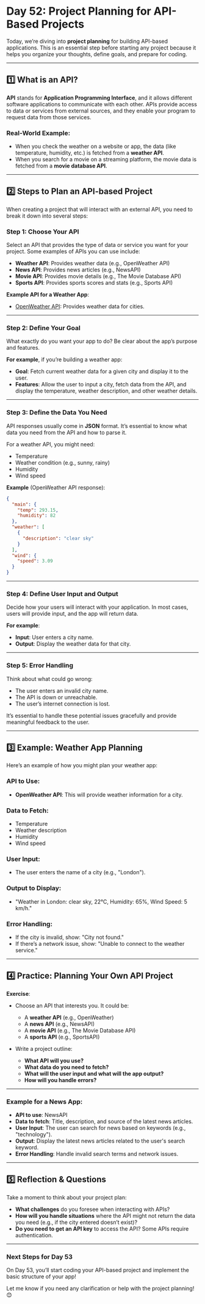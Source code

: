 # **Day 52: Project Planning for API-Based Projects**  

Today, we’re diving into **project planning** for building API-based applications. This is an essential step before starting any project because it helps you organize your thoughts, define goals, and prepare for coding.

---

## **1️⃣ What is an API?**  
**API** stands for **Application Programming Interface**, and it allows different software applications to communicate with each other. APIs provide access to data or services from external sources, and they enable your program to request data from those services.

### **Real-World Example**:  
- When you check the weather on a website or app, the data (like temperature, humidity, etc.) is fetched from a **weather API**.
- When you search for a movie on a streaming platform, the movie data is fetched from a **movie database API**.

---

## **2️⃣ Steps to Plan an API-based Project**  

When creating a project that will interact with an external API, you need to break it down into several steps:

### **Step 1: Choose Your API**  
Select an API that provides the type of data or service you want for your project. Some examples of APIs you can use include:
- **Weather API**: Provides weather data (e.g., OpenWeather API)
- **News API**: Provides news articles (e.g., NewsAPI)
- **Movie API**: Provides movie details (e.g., The Movie Database API)
- **Sports API**: Provides sports scores and stats (e.g., Sports API)

**Example API for a Weather App**:  
- [OpenWeather API](https://openweathermap.org/api): Provides weather data for cities.

---

### **Step 2: Define Your Goal**
What exactly do you want your app to do? Be clear about the app’s purpose and features.

**For example**, if you’re building a weather app:
- **Goal**: Fetch current weather data for a given city and display it to the user.
- **Features**: Allow the user to input a city, fetch data from the API, and display the temperature, weather description, and other weather details.

---

### **Step 3: Define the Data You Need**
API responses usually come in **JSON** format. It’s essential to know what data you need from the API and how to parse it.

For a weather API, you might need:
- Temperature
- Weather condition (e.g., sunny, rainy)
- Humidity
- Wind speed

**Example** (OpenWeather API response):
```json
{
  "main": {
    "temp": 293.15,
    "humidity": 82
  },
  "weather": [
    {
      "description": "clear sky"
    }
  ],
  "wind": {
    "speed": 3.09
  }
}
```

---

### **Step 4: Define User Input and Output**
Decide how your users will interact with your application. In most cases, users will provide input, and the app will return data.

**For example**:  
- **Input**: User enters a city name.
- **Output**: Display the weather data for that city.

---

### **Step 5: Error Handling**  
Think about what could go wrong:
- The user enters an invalid city name.
- The API is down or unreachable.
- The user’s internet connection is lost.

It’s essential to handle these potential issues gracefully and provide meaningful feedback to the user.

---

## **3️⃣ Example: Weather App Planning**
Here’s an example of how you might plan your weather app:

### **API to Use**:  
- **OpenWeather API**: This will provide weather information for a city.

### **Data to Fetch**:
- Temperature
- Weather description
- Humidity
- Wind speed

### **User Input**:  
- The user enters the name of a city (e.g., "London").

### **Output to Display**:  
- "Weather in London: clear sky, 22°C, Humidity: 65%, Wind Speed: 5 km/h."

### **Error Handling**:  
- If the city is invalid, show: "City not found."
- If there’s a network issue, show: "Unable to connect to the weather service."

---

## **4️⃣ Practice: Planning Your Own API Project**
**Exercise**:  
- Choose an API that interests you. It could be:
  - A **weather API** (e.g., OpenWeather)
  - A **news API** (e.g., NewsAPI)
  - A **movie API** (e.g., The Movie Database API)
  - A **sports API** (e.g., SportsAPI)
  
- Write a project outline:
  - **What API will you use?**
  - **What data do you need to fetch?**
  - **What will the user input and what will the app output?**
  - **How will you handle errors?**

---

### **Example for a News App**:
- **API to use**: NewsAPI
- **Data to fetch**: Title, description, and source of the latest news articles.
- **User Input**: The user can search for news based on keywords (e.g., "technology").
- **Output**: Display the latest news articles related to the user's search keyword.
- **Error Handling**: Handle invalid search terms and network issues.

---

## **5️⃣ Reflection & Questions**
Take a moment to think about your project plan:
- **What challenges** do you foresee when interacting with APIs?
- **How will you handle situations** where the API might not return the data you need (e.g., if the city entered doesn’t exist)?
- **Do you need to get an API key** to access the API? Some APIs require authentication.

---

### **Next Steps for Day 53**
On Day 53, you’ll start coding your API-based project and implement the basic structure of your app!

Let me know if you need any clarification or help with the project planning! 😊